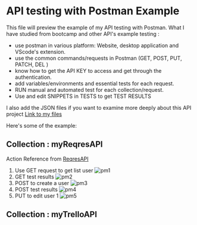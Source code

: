 # API testing with Postman Example
This file will preview the example of my API testing with Postman.
What I have studied from bootcamp and other API's example testing :
- use postman in various platform: Website, desktop application and VScode's extension.
- use the common commands/requests in Postman (GET, POST, PUT, PATCH, DEL )
- know how to get the API KEY to access and get through the authentication.
- add variables/environments and essential tests for each request.
- RUN manual and automated test for each collection/request.
- Use and edit SNIPPETS in TESTS to get TEST RESULTS

I also add the JSON files if you want to examine more deeply about this API project [Link to my files]()

Here's some of the example:

## Collection : myReqresAPI

Action Reference from [ReqresAPI](https://reqres.in/)

1) Use GET request to get list user
![pm1](https://github.com/jijdp/portfolio-details/assets/138129390/4bfb0e1a-c793-4785-ae83-27d9b825d2a3)
2) GET test results
![pm2](https://github.com/jijdp/portfolio-details/assets/138129390/f3efb207-7b43-40cb-9af5-2b3d0670e6b6)
3) POST to create a user
![pm3](https://github.com/jijdp/portfolio-details/assets/138129390/d50d40d0-0ccd-4a41-a628-fcd79e45db72)
4) POST test results
![pm4](https://github.com/jijdp/portfolio-details/assets/138129390/fadcd97b-f0d8-4bf0-9cc3-f4ce2de99ba3)
5) PUT to edit user 1
![pm5](https://github.com/jijdp/portfolio-details/assets/138129390/e2c4f646-e7d8-4874-ad47-3fb5b099acef)

 
## Collection : myTrelloAPI

